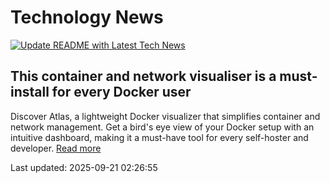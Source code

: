 # Technology News

[![Update README with Latest Tech News](https://github.com/tcdtist/daily-tech-digest/actions/workflows/main.yml/badge.svg)](https://github.com/tcdtist/daily-tech-digest/actions/workflows/main.yml)

## This container and network visualiser is a must-install for every Docker user
Discover Atlas, a lightweight Docker visualizer that simplifies container and network management. Get a bird's eye view of your Docker setup with an intuitive dashboard, making it a must-have tool for every self-hoster and developer.
[Read more](https://www.xda-developers.com/container-and-network-visualiser-must-install-for-docker/)



Last updated: 2025-09-21 02:26:55